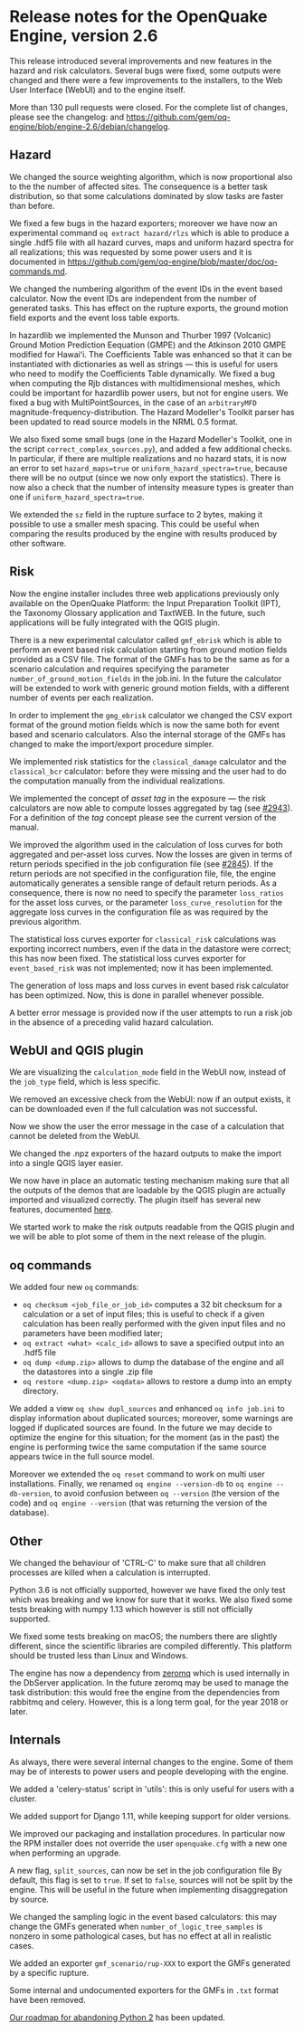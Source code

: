 Release notes for the OpenQuake Engine, version 2.6
===================================================

This release introduced several improvements and new features in the
hazard and risk calculators. Several bugs were fixed, some outputs
were changed and there were a few improvements to the installers, to
the Web User Interface (WebUI) and to the engine itself.

More than 130 pull requests were closed. For the complete list of
changes, please see the changelog:
and https://github.com/gem/oq-engine/blob/engine-2.6/debian/changelog.

Hazard
---------------

We changed the source weighting algorithm, which is now proportional also to the
the number of affected sites. The consequence is a better task distribution,
so that some calculations dominated by slow tasks are faster than before.

We fixed a few bugs in the hazard exporters; moreover we have now an
experimental command `oq extract hazard/rlzs` which is able to produce
a single .hdf5 file with all hazard curves, maps and
uniform hazard spectra for all realizations; this was requested by
some power users and it is documented in
https://github.com/gem/oq-engine/blob/master/doc/oq-commands.md.

We changed the numbering algorithm of the event IDs in the event based
calculator. Now the event IDs are independent from the number of generated
tasks. This has effect on the rupture exports, the ground motion field exports
and the event loss table exports.

In hazardlib we implemented the Munson and Thurber 1997 (Volcanic)
Ground Motion Prediction Eequation (GMPE) and the Atkinson 2010 GMPE
modified for Hawaiʻi. The Coefficients Table was enhanced so that it can be
instantiated with dictionaries as well as strings — this is useful
for users who need to modify the Coefficients Table dynamically.
We fixed a bug when computing the Rjb distances with multidimensional
meshes, which could be important for hazardlib power users, but not for engine
users. We fixed a bug with MultiPointSources, in the case of an `arbitraryMFD`
magnitude-frequency-distribution. The Hazard Modeller's Toolkit parser has
been updated to read source models in the NRML 0.5 format.

We also fixed some small bugs (one in the Hazard Modeller's Toolkit,
one in the script `correct_complex_sources.py`), and added a few additional
checks. In particular, if there are multiple realizations and no hazard stats,
it is now an error to set `hazard_maps=true` or `uniform_hazard_spectra=true`,
because there will be no output (since we now only export the statistics).
There is now also a check that the number of intensity measure types
is greater than one if `uniform_hazard_spectra=true`.

We extended the `sz` field in the rupture surface to 2 bytes, making it
possible to use a smaller mesh spacing. This could be useful when 
comparing the results produced by the engine with results produced 
by other software.

Risk
--------------

Now the engine installer includes three web applications previously
only available on the OpenQuake Platform: the Input Preparation
Toolkit (IPT), the Taxonomy Glossary application and TaxtWEB. In the
future, such applications will be fully integrated with the QGIS
plugin.

There is a new experimental calculator called `gmf_ebrisk` which is able to
perform an event based risk calculation starting from ground motion fields
provided as a CSV file. The format of the GMFs has to be the same as for
a scenario calculation and requires specifying the parameter
`number_of_ground_motion_fields` in the job.ini. In the future the calculator
will be extended to work with generic ground motion fields, with a different
number of events per each realization.

In order to implement the `gmg_ebrisk` calculator we changed the
CSV export format of the ground motion fields which is
now the same both for event based and scenario calculators. Also the
internal storage of the GMFs has changed to make the import/export
procedure simpler.

We implemented risk statistics for the `classical_damage` calculator
and the `classical_bcr` calculator: before they were missing and the
user had to do the computation manually from the individual realizations.

We implemented the concept of *asset tag* in the exposure — the
risk calculators are now able to compute losses aggregated by tag 
(see [#2943](https://github.com/gem/oq-engine/pull/2943)).
For a definition of the *tag* concept please see the current version
of the manual.

We improved the algorithm used in the calculation of loss curves for both
aggregated and per-asset loss curves. Now the losses are given in terms of
return periods specified in the job configuration file 
(see [#2845](https://github.com/gem/oq-engine/pull/2845)). 
If the return periods are not specified in the configuration file, 
file, the engine automatically generates a sensible range of default return
periods. As a consequence, there is now no need to specify the 
parameter `loss_ratios` for the asset loss curves, 
or the parameter `loss_curve_resolution` for the aggregate
loss curves in the configuration file as was required by the previous algorithm.

The statistical loss curves exporter for `classical_risk` calculations
was exporting incorrect numbers, even if the data in the datastore were
correct; this has now been fixed. The statistical loss curves exporter for
`event_based_risk` was not implemented; now it has been implemented.

The generation of loss maps and loss curves in event based risk 
calculator has been optimized. Now, this is done in parallel whenever possible.

A better error message is provided now if the user attempts to run a 
risk job in the absence of a preceding valid hazard calculation.

WebUI and QGIS plugin
---------------------

We are visualizing the `calculation_mode` field in the WebUI now,
instead of the `job_type` field, which is less specific.

We removed an excessive check from the WebUI: now if an output exists,
it can be downloaded even if the full calculation was not successful.

Now we show the user the error message in the case of a calculation
that cannot be deleted from the WebUI.

We changed the .npz exporters of the hazard outputs to make the import
into a single QGIS layer easier.

We now have in place an automatic testing mechanism making sure that
all the outputs of the demos that are loadable by the QGIS plugin are
actually imported and visualized correctly. The plugin itself has several
new features, documented [here](https://plugins.qgis.org/plugins/svir/version/2.6.1/).

We started work to make the risk outputs readable from the QGIS
plugin and we will be able to plot some of them in the next release of
the plugin.

oq commands
---------------

We added four new `oq` commands:

- `oq checksum <job_file_or_job_id>` computes a 32 bit checksum for a
   calculation or a set of input files; this is useful to check if a
   given calculation has been really performed with the given input files
   and no parameters have been modified later;
- `oq extract <what> <calc_id>` allows to save a specified output into an
  .hdf5 file
- `oq dump <dump.zip>` allows to dump the database of the engine and all
  the datastores into a single .zip file
- `oq restore <dump.zip> <oqdata>` allows to restore a dump into an empty
  directory.

We added a view `oq show dupl_sources` and enhanced `oq info
job.ini` to display information about duplicated sources; moreover,
some warnings are logged if duplicated sources are found. In the
future we may decide to optimize the engine for this situation; for
the moment (as in the past) the engine is performing twice the same
computation if the same source appears twice in the full source model.

Moreover we extended the `oq reset` command to work on multi user
installations. Finally, we renamed `oq engine --version-db` to `oq engine
--db-version`, to avoid confusion between `oq --version` (the version
of the code) and `oq engine --version` (that was returning the version
of the database).

Other
-----

We changed the behaviour of 'CTRL-C' to make sure that all children
processes are killed when a calculation is interrupted.

Python 3.6 is not officially supported, however we have fixed the only test
which was breaking and we know for sure that it works. We also fixed some
tests breaking with numpy 1.13 which however is still not officially supported.

We fixed some tests breaking on macOS; the numbers there are slightly
different, since the scientific libraries are compiled differently.
This platform should be trusted less than Linux and Windows.

The engine has now a dependency from [zeromq](http://zeromq.org/) which is
used internally in the DbServer application. In the future zeromq may be
used to manage the task distribution: this would free the engine
from the dependencies from rabbitmq and celery. However, this is a long
term goal, for the year 2018 or later.

Internals
---------

As always, there were several internal changes to the engine. Some of
them may be of interests to power users and people developing with the
engine.

We added a 'celery-status' script in 'utils': this is only useful
for users with a cluster.

We added support for Django 1.11, while keeping support for older versions.

We improved our packaging and installation procedures. In particular now
the RPM installer does not override the user `openquake.cfg` with a new
one when performing an upgrade.

A new flag, `split_sources`, can now be set in the job configuration file
By default, this flag is set to `true`. If set to `false`, sources will not 
be split by the engine. This will be useful in the future
when implementing disaggregation by source.

We changed the sampling logic in the event based calculators: this may change
the GMFs generated when `number_of_logic_tree_samples` is nonzero in some
pathological cases, but has no effect at all in realistic cases.

We added an exporter `gmf_scenario/rup-XXX` to export the GMFs generated
by a specific rupture.

Some internal and undocumented exporters for the GMFs in `.txt` format
have been removed.

[Our roadmap for abandoning Python 2](https://github.com/gem/oq-engine/issues/2803) has been updated.
